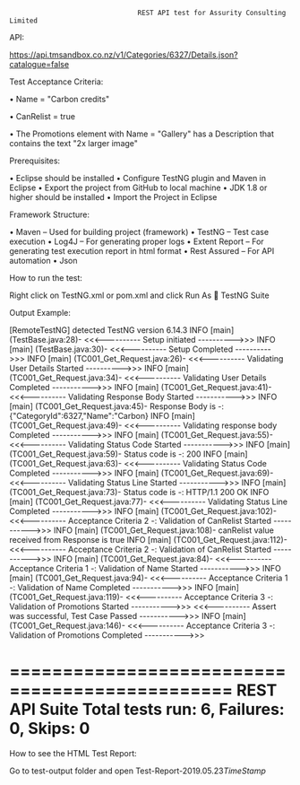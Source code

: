                                     REST API test for Assurity Consulting Limited

API:

https://api.tmsandbox.co.nz/v1/Categories/6327/Details.json?catalogue=false

Test Acceptance Criteria:

•	Name = "Carbon credits"

•	CanRelist = true

•	The Promotions element with Name = "Gallery" has a Description that contains the text "2x larger image"

Prerequisites:

•	Eclipse should be installed
•	Configure TestNG plugin and Maven in Eclipse
•	Export the project from GitHub to local machine
•	JDK 1.8 or higher should be installed
•	Import the Project in Eclipse

Framework Structure:

•	Maven – Used for building project (framework)
•	TestNG – Test case execution
•	Log4J – For generating proper logs
•	Extent Report – For generating test execution report in html format
•	Rest Assured – For API automation
•	Json


How to run the test:

Right click on TestNG.xml or pom.xml and click Run As  TestNG Suite

Output Example:

[RemoteTestNG] detected TestNG version 6.14.3
 INFO [main] (TestBase.java:28)- <<<---------- Setup initiated ---------->>>
 INFO [main] (TestBase.java:30)- <<<---------- Setup Completed ---------->>>
 INFO [main] (TC001_Get_Request.java:26)- <<<---------- Validating User Details Started ---------->>>
 INFO [main] (TC001_Get_Request.java:34)- <<<---------- Validating User Details Completed ----------->>>
 INFO [main] (TC001_Get_Request.java:41)- <<<---------- Validating Response Body Started ----------->>>
 INFO [main] (TC001_Get_Request.java:45)- Response Body is -: {"CategoryId":6327,"Name":"Carbon} 
 INFO [main] (TC001_Get_Request.java:49)- <<<---------- Validating response body Completed ----------->>>
 INFO [main] (TC001_Get_Request.java:55)- <<<---------- Validating Status Code Started ----------->>>
 INFO [main] (TC001_Get_Request.java:59)- Status code is -: 200
 INFO [main] (TC001_Get_Request.java:63)- <<<---------- Validating Status Code Completed ----------->>>
 INFO [main] (TC001_Get_Request.java:69)- <<<---------- Validating Status Line Started ----------->>>
 INFO [main] (TC001_Get_Request.java:73)- Status code is -: HTTP/1.1 200 OK
 INFO [main] (TC001_Get_Request.java:77)- <<<---------- Validating Status Line Completed ----------->>>
 INFO [main] (TC001_Get_Request.java:102)- <<<---------- Acceptance Criteria 2 -: Validation of CanRelist Started ----------->>>
 INFO [main] (TC001_Get_Request.java:108)- canRelist value received from Response is true
 INFO [main] (TC001_Get_Request.java:112)- <<<---------- Acceptance Criteria 2 -: Validation of CanRelist Started ----------->>>
 INFO [main] (TC001_Get_Request.java:84)- <<<---------- Acceptance Criteria 1 -: Validation of Name Started ----------->>>
 INFO [main] (TC001_Get_Request.java:94)- <<<---------- Acceptance Criteria 1 -: Validation of Name Completed ----------->>>
 INFO [main] (TC001_Get_Request.java:119)- <<<---------- Acceptance Criteria 3 -: Validation of Promotions Started ----------->>>
<<<---------- Assert was successful, Test Case Passed ----------->>>
 INFO [main] (TC001_Get_Request.java:146)- <<<---------- Acceptance Criteria 3 -: Validation of Promotions Completed ----------->>>

===============================================
REST API Suite
Total tests run: 6, Failures: 0, Skips: 0
===============================================

How to see the HTML Test Report:

Go to test-output folder and open Test-Report-2019.05.23*TimeStamp*
